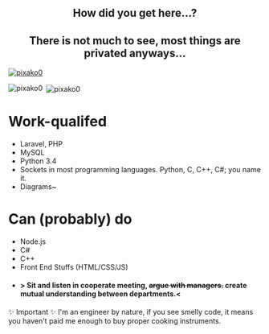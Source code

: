 
<h2 align="center">How did you get here...?</h3>

<h2 align="center">There is not much to see, most things are privated anyways...</h2>

<p align="left"> <a href="https://github.com/ryo-ma/github-profile-trophy"><img src="https://github-profile-trophy.vercel.app/?username=pixako0" alt="pixako0" /></a> </p>

<p><img align="left" src="https://github-readme-stats.vercel.app/api/top-langs?username=pixako0&show_icons=true&locale=en&layout=compact" alt="pixako0" /></p>

<p>&nbsp;<img align="center" src="https://github-readme-stats.vercel.app/api?username=pixako0&show_icons=true&locale=en" alt="pixako0" /></p>



# Work-qualifed
- Laravel, PHP
- MySQL
- Python 3.4
- Sockets in most programming languages. Python, C, C++, C#; you name it.
- Diagrams~

# Can (probably) do
- Node.js
- C#
- C++
- Front End Stuffs (HTML/CSS/JS)
- #### > Sit and listen in cooperate meeting, ~~argue with managers.~~ create mutual understanding between departments.<

✨ Important ✨
I'm an engineer by nature, if you see smelly code, it means you haven't paid me enough to buy proper cooking instruments.
